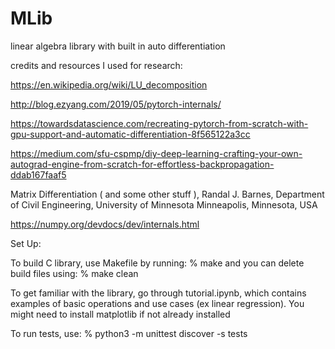 # MLib
linear algebra library with built in auto differentiation 

credits and resources I used for research:

https://en.wikipedia.org/wiki/LU_decomposition

http://blog.ezyang.com/2019/05/pytorch-internals/

https://towardsdatascience.com/recreating-pytorch-from-scratch-with-gpu-support-and-automatic-differentiation-8f565122a3cc

https://medium.com/sfu-cspmp/diy-deep-learning-crafting-your-own-autograd-engine-from-scratch-for-effortless-backpropagation-ddab167faaf5

Matrix Differentiation ( and some other stuff ), Randal J. Barnes, Department of Civil Engineering, University of Minnesota Minneapolis, Minnesota, USA

https://numpy.org/devdocs/dev/internals.html

Set Up:

To build C library, use Makefile by running:
% make
and you can delete build files using:
% make clean

To get familiar with the library, go through tutorial.ipynb, which contains examples of basic operations and use cases (ex linear regression). You might need to install matplotlib if not already installed


To run tests, use:
% python3 -m unittest discover -s tests
